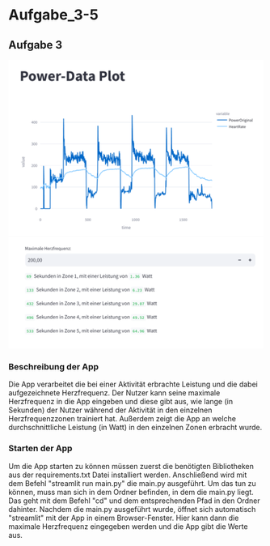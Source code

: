 # Aufgabe_3-5
## Aufgabe 3
![Screenshot 1 der App](Power_Data_plot_1.png)
![Screenshot 2 der App](Power_Data_plot_2.png)


### Beschreibung der App
Die App verarbeitet die bei einer Aktivität erbrachte Leistung und die dabei aufgezeichnete Herzfrequenz. Der Nutzer kann seine maximale Herzfrequenz in die App eingeben und diese gibt aus, wie lange (in Sekunden) der Nutzer während der Aktivität in den einzelnen Herzfrequenzzonen trainiert hat. Außerdem zeigt die App an welche durchschnittliche Leistung (in Watt) in den einzelnen Zonen erbracht wurde. 

### Starten der App
Um die App starten zu können müssen zuerst die benötigten Bibliotheken aus der requirements.txt Datei installiert werden. Anschließend wird mit dem Befehl "streamlit run main.py" die main.py ausgeführt. Um das tun zu können, muss man sich in dem Ordner befinden, in dem die main.py liegt. Das geht mit dem Befehl "cd" und dem entsprechenden Pfad in den Ordner dahinter. Nachdem die main.py ausgeführt wurde, öffnet sich automatisch "streamlit" mit der App in einem Browser-Fenster. Hier kann dann die maximale Herzfrequenz eingegeben werden und die App gibt die Werte aus.
